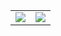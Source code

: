 
<table>
 <tr>
    <td>
     <img align="center" src="https://github-readme-stats.vercel.app/api?username=impshum&show_icons=true&theme=dark&hide=prs"/> 
    </td>
    <td>
     <img src="https://github-readme-stats.vercel.app/api/top-langs/?username=impshum&theme=dark&langs_count=100&layout=compact"/> 
    </td>
 </tr>
</table>
